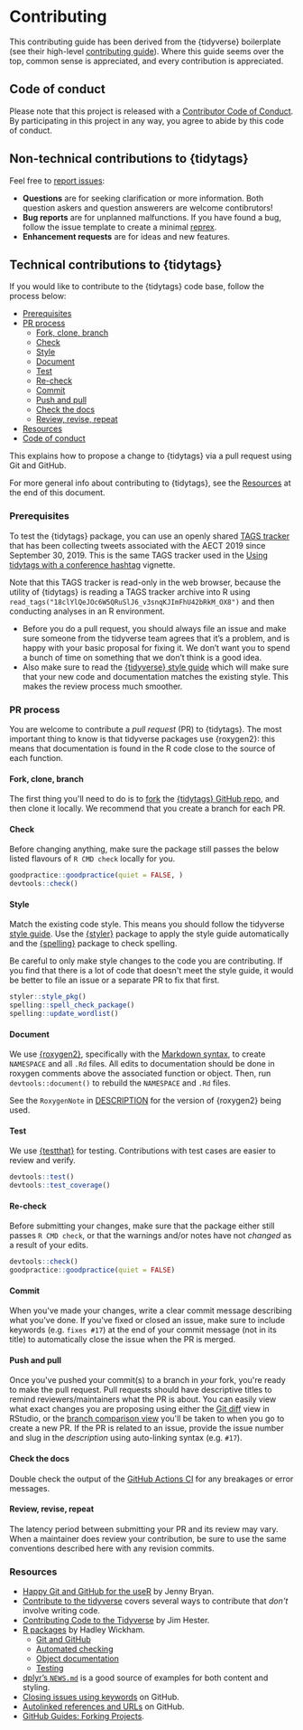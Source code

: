# Contributing 

This contributing guide has been derived from the {tidyverse} boilerplate (see their high-level [contributing guide](https://www.tidyverse.org/contribute/)). Where this guide seems over the top, common sense is appreciated, and every contribution is appreciated.

## Code of conduct

Please note that this project is released with a [Contributor Code of Conduct](CODE_OF_CONDUCT.md). By participating in this project in any way, you agree to abide by this code of conduct.

## Non-technical contributions to {tidytags}

Feel free to [report issues](https://github.com/bretsw/tidytags/issues):

* **Questions** are for seeking clarification or more information. Both question askers and question answerers are welcome contibrutors!
* **Bug reports** are for unplanned malfunctions. If you have found a bug, follow the issue template to create a minimal [reprex](https://www.tidyverse.org/help/#reprex).
* **Enhancement requests** are for ideas and new features.

## Technical contributions to {tidytags}

If you would like to contribute to the {tidytags} code base, follow the process below: 

* [Prerequisites](#prerequisites)
* [PR process](#pr-process)
  * [Fork, clone, branch](#fork-clone-branch)
  * [Check](#check)
  * [Style](#style)
  * [Document](#document)
  * [Test](#test)
  * [Re-check](#re-check)
  * [Commit](#commit)
  * [Push and pull](#push-and-pull)
  * [Check the docs](#check-the-docs)
  * [Review, revise, repeat](#review-revise-repeat)
* [Resources](#resources)
* [Code of conduct](#code-of-conduct)

This explains how to propose a change to {tidytags} via a pull request using
Git and GitHub. 

For more general info about contributing to {tidytags}, see the 
[Resources](#resources) at the end of this document.

### Prerequisites

To test the {tidytags} package, you can use an openly shared [TAGS tracker](https://docs.google.com/spreadsheets/d/18clYlQeJOc6W5QRuSlJ6_v3snqKJImFhU42bRkM_OX8) that has been collecting tweets associated with the AECT 2019 since September 30, 2019. This is the same TAGS tracker used in the [Using tidytags with a conference hashtag](https://bretsw.github.io/tidytags/articles/tidytags-with-conf-hashtags.html) vignette. 

Note that this TAGS tracker is read-only in the web browser, because the utility of {tidytags} is reading a TAGS tracker archive into R using `read_tags("18clYlQeJOc6W5QRuSlJ6_v3snqKJImFhU42bRkM_OX8")` and then conducting analyses in an R environment.

* Before you do a pull request, you should always file an issue and make sure someone from the tidyverse team agrees that it’s a problem, and is happy with your basic proposal for fixing it. We don’t want you to spend a bunch of time on something that we don’t think is a good idea.
* Also make sure to read the [{tidyverse} style guide](http://style.tidyverse.org/) which will make sure that your new code and documentation matches the existing style. This makes the review process much smoother.

### PR process

You are welcome to contribute a *pull request* (PR) to {tidytags}. The most important thing to know is that tidyverse packages use {roxygen2}: this means that documentation is found in the R code close to the source of each function.

#### Fork, clone, branch

The first thing you'll need to do is to [fork](https://help.github.com/articles/fork-a-repo/) 
the [{tidytags} GitHub repo](https://github.com/bretsw/tidytags), and 
then clone it locally. We recommend that you create a branch for each PR.

#### Check

Before changing anything, make sure the package still passes the below listed
flavours of `R CMD check` locally for you. 

```r
goodpractice::goodpractice(quiet = FALSE, )
devtools::check()
```

#### Style

Match the existing code style. This means you should follow the tidyverse 
[style guide](http://style.tidyverse.org). Use the [{styler}](https://CRAN.R-project.org/package=styler) package to apply the style guide automatically and the [{spelling}](https://CRAN.R-project.org/package=spelling) package to check spelling.

Be careful to only make style changes to the code you are contributing. If you find that there is a lot of code that doesn't meet the style guide, it would be better to file an issue or a separate PR to fix that first.

```r
styler::style_pkg()
spelling::spell_check_package()
spelling::update_wordlist()
```

#### Document

We use [{roxygen2}](https://cran.r-project.org/package=roxygen2), specifically with the [Markdown syntax](https://cran.r-project.org/web/packages/roxygen2/vignettes/markdown.html), to create `NAMESPACE` and all `.Rd` files. All edits to documentation should be done in roxygen comments above the associated function or object. Then, run `devtools::document()` to rebuild the `NAMESPACE` and `.Rd` files.

See the `RoxygenNote` in [DESCRIPTION](DESCRIPTION) for the version of
{roxygen2} being used. 

#### Test

We use [{testthat}](https://cran.r-project.org/package=testthat) for testing. Contributions with test cases are easier to review and verify. 

```r
devtools::test()
devtools::test_coverage()
```

#### Re-check

Before submitting your changes, make sure that the package either still
passes `R CMD check`, or that the warnings and/or notes have not _changed_
as a result of your edits.

```r
devtools::check()
goodpractice::goodpractice(quiet = FALSE)
```

#### Commit

When you've made your changes, write a clear commit message describing what
you've done. If you've fixed or closed an issue, make sure to include keywords
(e.g. `fixes #17`) at the end of your commit message (not in its
title) to automatically close the issue when the PR is merged.

#### Push and pull

Once you've pushed your commit(s) to a branch in _your_ fork, you're ready to
make the pull request. Pull requests should have descriptive titles to remind
reviewers/maintainers what the PR is about. You can easily view what exact
changes you are proposing using either the [Git diff](http://r-pkgs.had.co.nz/git.html#git-status) 
view in RStudio, or the [branch comparison view](https://help.github.com/articles/creating-a-pull-request/) 
you'll be taken to when you go to create a new PR. If the PR is related to an 
issue, provide the issue number and slug in the _description_ using 
auto-linking syntax (e.g. `#17`).

#### Check the docs

Double check the output of the [GitHub Actions CI](https://github.com/bretsw/tidytags/actions) for any breakages or error messages.

#### Review, revise, repeat

The latency period between submitting your PR and its review may vary. When a maintainer does review your contribution, be sure to use the same conventions described here with any revision commits.

### Resources

* [Happy Git and GitHub for the useR](http://happygitwithr.com/) by Jenny Bryan.
* [Contribute to the tidyverse](https://www.tidyverse.org/contribute/) covers 
   several ways to contribute that _don't_ involve writing code.
* [Contributing Code to the Tidyverse](http://www.jimhester.com/2017/08/08/contributing/) by Jim Hester.
* [R packages](http://r-pkgs.had.co.nz/) by Hadley Wickham.
  * [Git and GitHub](http://r-pkgs.had.co.nz/git.html)
  * [Automated checking](http://r-pkgs.had.co.nz/check.html)
  * [Object documentation](http://r-pkgs.had.co.nz/man.html)
  * [Testing](http://r-pkgs.had.co.nz/tests.html)
* [dplyr’s `NEWS.md`](https://github.com/tidyverse/dplyr/blob/master/NEWS.md) 
   is a good source of examples for both content and styling.
* [Closing issues using keywords](https://help.github.com/articles/closing-issues-using-keywords/) 
   on GitHub.
* [Autolinked references and URLs](https://help.github.com/articles/autolinked-references-and-urls/) 
   on GitHub.
* [GitHub Guides: Forking Projects](https://guides.github.com/activities/forking/).
